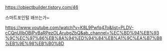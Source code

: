 https://objectbuilder.tistory.com/46

스마트포인털 왜쓰는가~

https://www.youtube.com/watch?v=K8L9Pwfq47o&list=PLDV-cCQnUlIbOBiPvBaRPezOLArubgZbQ&ab_channel=%EC%BD%94%EB%93%9C%EC%97%86%EB%8A%94%ED%94%84%EB%A1%9C%EA%B7%B8%EB%9E%98%EB%B0%8D
